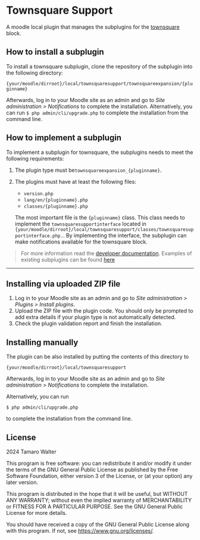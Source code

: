 # Townsquare Support #

A moodle local plugin that manages the subplugins for the [townsquare](https://github.com/learnweb/moodle-block_townsquare)
block.

## How to install a subplugin ##

To install a townsquare subplugin, clone the repository of the subplugin into the following directory:

`{your/moodle/dirroot}/local/townsquaresupport/townsquareexpansion/{pluginname}`

Afterwards, log in to your Moodle site as an admin and go to _Site administration >
Notifications_ to complete the installation.
Alternatively, you can run `$ php admin/cli/upgrade.php` to complete the installation from the command line.

## How to implement a subplugin ##

To implement a subplugin for townsquare, the subplugins needs to meet the following requirements:

1. The plugin type must be`townsquareexpansion_{pluginname}`.
2. The plugins must have at least the following files:

   - `version.php`
   - `lang/en/{pluginname}.php `
   - `classes/{pluginname}.php `

   The most important file is the `{pluginname}` class. This class needs to implement the `townsquaresupportinterface` located in
   `{your/moodle/dirroot}/local/townsquaresupport/classes/townsquaresupportinterface.php.`. By implementing the interface, the
   subplugin can make notifications available for the townsquare block.

> For more information read the [developer documentation](https://github.com/learnweb/moodle-local_townsquaresupport/wiki/Documentation-for-developers).
> Examples of existing subplugins can be found [here](https://github.com/learnweb/moodle-local_townsquaresupport/wiki/List-of-approved-Subplugins)

---

## Installing via uploaded ZIP file ##

1. Log in to your Moodle site as an admin and go to _Site administration >
   Plugins > Install plugins_.
2. Upload the ZIP file with the plugin code. You should only be prompted to add
   extra details if your plugin type is not automatically detected.
3. Check the plugin validation report and finish the installation.

## Installing manually ##

The plugin can be also installed by putting the contents of this directory to

    {your/moodle/dirroot}/local/townsquaresupport

Afterwards, log in to your Moodle site as an admin and go to _Site administration >
Notifications_ to complete the installation.

Alternatively, you can run

    $ php admin/cli/upgrade.php

to complete the installation from the command line.

## License ##

2024 Tamaro Walter

This program is free software: you can redistribute it and/or modify it under
the terms of the GNU General Public License as published by the Free Software
Foundation, either version 3 of the License, or (at your option) any later
version.

This program is distributed in the hope that it will be useful, but WITHOUT ANY
WARRANTY; without even the implied warranty of MERCHANTABILITY or FITNESS FOR A
PARTICULAR PURPOSE.  See the GNU General Public License for more details.

You should have received a copy of the GNU General Public License along with
this program.  If not, see <https://www.gnu.org/licenses/>.
